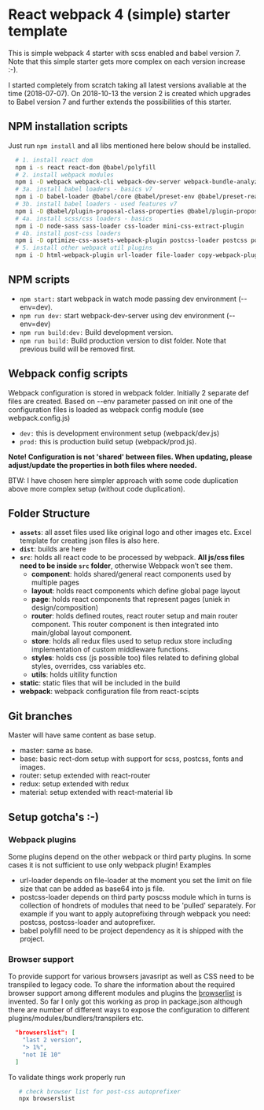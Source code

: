 # React webpack 4 (simple) starter template

This is simple webpack 4 starter with scss enabled and babel version 7. Note that this simple starter gets more complex on each version increase :-).

I started completely from scratch taking all latest versions avaliable at the time (2018-07-07). On 2018-10-13 the version 2 is created which upgrades to Babel version 7 and further extends the possibilities of this starter.

## NPM installation scripts

Just run `npm install` and all libs mentioned here below should be installed.

```bash
  # 1. install react dom
  npm i -s react react-dom @babel/polyfill
  # 2. install webpack modules
  npm i -D webpack webpack-cli webpack-dev-server webpack-bundle-analyzer
  # 3a. install babel loaders - basics v7
  npm i -D babel-loader @babel/core @babel/preset-env @babel/preset-react
  # 3b. install babel loaders - used features v7
  npm i -D @babel/plugin-proposal-class-properties @babel/plugin-proposal-decorators
  # 4a. install scss/css loaders - basics
  npm i -D node-sass sass-loader css-loader mini-css-extract-plugin
  # 4b. install post-css loaders
  npm i -D optimize-css-assets-webpack-plugin postcss-loader postcss postcss-preset-env autoprefixer cssnano
  # 5. install other webpack util plugins
  npm i -D html-webpack-plugin url-loader file-loader copy-webpack-plugin uglifyjs-webpack-plugin clean-webpack-plugin

```

## NPM scripts

- `npm start:` start webpack in watch mode passing dev environment (--env=dev).
- `npm run dev:` start webpack-dev-server using dev environment (--env=dev)
- `npm run build:dev:` Build development version.
- `npm run build:` Build production version to dist folder. Note that previous build will be removed first.

## Webpack config scripts

Webpack configuration is stored in webpack folder. Initially 2 separate def files are created. Based on --env parameter passed on init one of the configuration files is loaded as webpack config module (see webpack.config.js)

- `dev:` this is development environment setup (webpack/dev.js)
- `prod:` this is production build setup (webpack/prod.js).

**Note! Configuration is not 'shared' between files. When updating, please adjust/update the properties in both files where needed.**

BTW: I have chosen here simpler approach with some code duplication above more complex setup (without code duplication).

## Folder Structure

- **`assets`**: all asset files used like original logo and other images etc. Excel template for creating json files is also here.
- **`dist`**: builds are here
- **`src`**: holds all react code to be processed by webpack. **All js/css files need to be inside `src` folder**, otherwise Webpack won’t see them.
    - **component**: holds shared/general react components used by multiple pages
    - **layout**: holds react components which define global page layout
    - **page**: holds react components that represent pages (uniek in design/composition)
    - **router**: holds defined routes, react router setup and main router component. This router component is then integrated into main/global layout component.
    - **store**: holds all redux files used to setup redux store including implementation of custom middleware functions.
    - **styles**: holds css (js possible too) files related to defining global styles, overrides, css variables etc.
    - **utils**: holds uitility function
- **static**: static files that will be included in the build
- **webpack**: webpack configuration file from react-scipts

## Git branches

Master will have same content as base setup.

- master: same as base.
- base: basic rect-dom setup with support for scss, postcss, fonts and images.
- router: setup extended with react-router
- redux: setup extended with redux
- material: setup extended with react-material lib

## Setup gotcha's :-)

### Webpack plugins

Some plugins depend on the other webpack or third party plugins. In some cases it is not sufficient to use only webpack plugin! Examples

- url-loader depends on file-loader at the moment you set the limit on file size that can be added as base64 into js file.
- postcss-loader depends on third party poscss module which in turns is collection of hondrets of modules that need to be 'pulled' separately. For example if you want to apply autoprefixing through webpack you need: postcss, postcss-loader and autoprefixer.
- babel polyfill need to be project dependency as it is shipped with the project.

### Browser support

To provide support for various browsers javasript as well as CSS need to be transpiled to legacy code. To share the information about the required browser support among different modules and plugins the [browserlist](https://browserl.ist/?q=last+2+version%2C%3E+1%25%2Cnot+IE+10) is invented. So far I only got this working as prop in package.json although there are number of different ways to expose the configuration to different plugins/modules/bundlers/transpilers etc.

```json
  "browserslist": [
    "last 2 version",
    "> 1%",
    "not IE 10"
  ]
```

To validate things work properly run

```bash
   # check browser list for post-css autoprefixer
   npx browserslist
```
